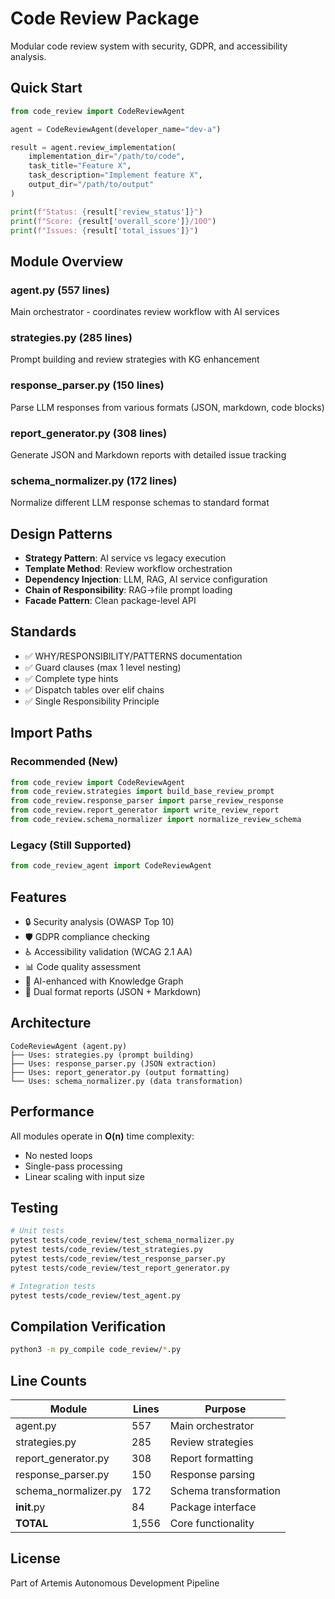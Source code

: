 # Code Review Package

Modular code review system with security, GDPR, and accessibility analysis.

## Quick Start

```python
from code_review import CodeReviewAgent

agent = CodeReviewAgent(developer_name="dev-a")

result = agent.review_implementation(
    implementation_dir="/path/to/code",
    task_title="Feature X",
    task_description="Implement feature X",
    output_dir="/path/to/output"
)

print(f"Status: {result['review_status']}")
print(f"Score: {result['overall_score']}/100")
print(f"Issues: {result['total_issues']}")
```

## Module Overview

### agent.py (557 lines)
Main orchestrator - coordinates review workflow with AI services

### strategies.py (285 lines)
Prompt building and review strategies with KG enhancement

### response_parser.py (150 lines)
Parse LLM responses from various formats (JSON, markdown, code blocks)

### report_generator.py (308 lines)
Generate JSON and Markdown reports with detailed issue tracking

### schema_normalizer.py (172 lines)
Normalize different LLM response schemas to standard format

## Design Patterns

- **Strategy Pattern**: AI service vs legacy execution
- **Template Method**: Review workflow orchestration
- **Dependency Injection**: LLM, RAG, AI service configuration
- **Chain of Responsibility**: RAG→file prompt loading
- **Facade Pattern**: Clean package-level API

## Standards

- ✅ WHY/RESPONSIBILITY/PATTERNS documentation
- ✅ Guard clauses (max 1 level nesting)
- ✅ Complete type hints
- ✅ Dispatch tables over elif chains
- ✅ Single Responsibility Principle

## Import Paths

### Recommended (New)
```python
from code_review import CodeReviewAgent
from code_review.strategies import build_base_review_prompt
from code_review.response_parser import parse_review_response
from code_review.report_generator import write_review_report
from code_review.schema_normalizer import normalize_review_schema
```

### Legacy (Still Supported)
```python
from code_review_agent import CodeReviewAgent
```

## Features

- 🔒 Security analysis (OWASP Top 10)
- 🛡️ GDPR compliance checking
- ♿ Accessibility validation (WCAG 2.1 AA)
- 📊 Code quality assessment
- 🤖 AI-enhanced with Knowledge Graph
- 📝 Dual format reports (JSON + Markdown)

## Architecture

```
CodeReviewAgent (agent.py)
├── Uses: strategies.py (prompt building)
├── Uses: response_parser.py (JSON extraction)
├── Uses: report_generator.py (output formatting)
└── Uses: schema_normalizer.py (data transformation)
```

## Performance

All modules operate in **O(n)** time complexity:
- No nested loops
- Single-pass processing
- Linear scaling with input size

## Testing

```bash
# Unit tests
pytest tests/code_review/test_schema_normalizer.py
pytest tests/code_review/test_strategies.py
pytest tests/code_review/test_response_parser.py
pytest tests/code_review/test_report_generator.py

# Integration tests
pytest tests/code_review/test_agent.py
```

## Compilation Verification

```bash
python3 -m py_compile code_review/*.py
```

## Line Counts

| Module              | Lines | Purpose                    |
|---------------------|-------|----------------------------|
| agent.py            | 557   | Main orchestrator          |
| strategies.py       | 285   | Review strategies          |
| report_generator.py | 308   | Report formatting          |
| response_parser.py  | 150   | Response parsing           |
| schema_normalizer.py| 172   | Schema transformation      |
| __init__.py         | 84    | Package interface          |
| **TOTAL**           | 1,556 | Core functionality         |

## License

Part of Artemis Autonomous Development Pipeline

